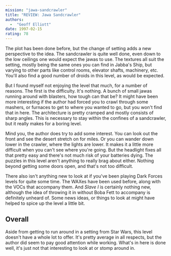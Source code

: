 ```yaml
---
mission: "jawa-sandcrawler"
title: "REVIEW: Jawa Sandcrawler"
authors: 
  -  "Geoff Elliott"
date: 1997-02-15
rating: 78
---
```


The plot has been done before, but the change of setting adds a new perspective to the idea. The sandcrawler is quite well done, even down to the low ceilings one would expect the jawas to use. The textures all suit the setting, mostly being the same ones you can find in Jabba's Ship, but varying to other parts like control rooms, elevator shafts, machinery, etc. You'll also find a good number of droids in this level, as would be expected.

But I found myself not enjoying the level that much, for a number of reasons. The first is the difficulty. It's nothing. A bunch of small jawas running around with blasters, how tough can that be? It might have been more interesting if the author had forced you to crawl through some mashers, or furnaces to get to where you wanted to go, but you won't find that in here. The architecture is pretty cramped and mostly consists of sharp angles. This is necessary to stay within the confines of a sandcrawler, but it really makes for a boring level.

Mind you, the author does try to add some interest. You can look out the front and see the desert stretch on for miles. Or you can wander down lower in the crawler, where the lights are lower. It makes it a little more difficult when you can't see where you're going. But the headlight fixes all that pretty easy and there's not much risk of your batteries dying. The puzzles in this level aren't anything to really brag about either. Nothing beyond getting some doors open, and that's not too difficult.

There also isn't anything new to look at if you've been playing Dark Forces levels for quite some time. The WAXes have been used before, along with the VOCs that accompany them. And *Slave I* is certainly nothing new, although the idea of throwing it in without Boba Fett to accompany is definitely unheard of. Some news ideas, or things to look at might have helped to spice up the level a little bit.

## Overall

Aside from getting to run around in a setting from Star Wars, this level doesn't have a whole lot to offer. It's pretty average in all respects, but the author did seem to pay good attention while working. What's in here is done well, it's just not that interesting to look at or stomp around in.
